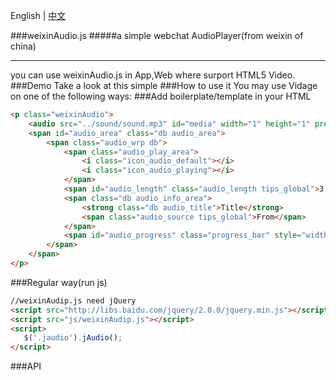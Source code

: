 English | [中文](README.md)

###weixinAudio.js
#####a simple webchat AudioPlayer(from weixin of china)
* * *
you can use weixinAudio.js in App,Web where surport HTML5 Video.
###Demo
Take a look at this simple
###How to use it
You may use Vidage on one of the following ways:
###Add boilerplate/template in your HTML
```html
<p class="weixinAudio">
	<audio src="../sound/sound.mp3" id="media" width="1" height="1" preload></audio>
	<span id="audio_area" class="db audio_area">
		<span class="audio_wrp db">
			<span class="audio_play_area">
				<i class="icon_audio_default"></i>
				<i class="icon_audio_playing"></i>
            </span>
			<span id="audio_length" class="audio_length tips_global">3:07</span>
			<span class="db audio_info_area">
                <strong class="db audio_title">Title</strong> 
                <span class="audio_source tips_global">From</span>
			</span>
			<span id="audio_progress" class="progress_bar" style="width: 0%;"></span>
	 	</span>
	</span>
</p>
```
###Regular way(run js)
```html
//weixinAudip.js need jQuery
<script src="http://libs.baidu.com/jquery/2.0.0/jquery.min.js"></script>
<script src="js/weixinAudip.js"></script>
<script>
   $('.jaudio').jAudio();
</script>
```
###API
